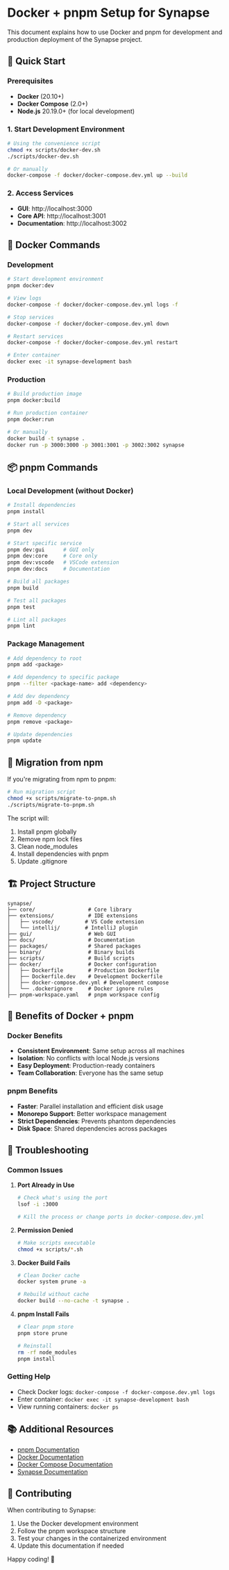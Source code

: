# Docker + pnpm Setup for Synapse

This document explains how to use Docker and pnpm for development and production deployment of the Synapse project.

## 🚀 Quick Start

### Prerequisites

- **Docker** (20.10+)
- **Docker Compose** (2.0+)
- **Node.js** 20.19.0+ (for local development)

### 1. Start Development Environment

```bash
# Using the convenience script
chmod +x scripts/docker-dev.sh
./scripts/docker-dev.sh

# Or manually
docker-compose -f docker/docker-compose.dev.yml up --build
```

### 2. Access Services

- **GUI**: http://localhost:3000
- **Core API**: http://localhost:3001
- **Documentation**: http://localhost:3002

## 🐳 Docker Commands

### Development

```bash
# Start development environment
pnpm docker:dev

# View logs
docker-compose -f docker/docker-compose.dev.yml logs -f

# Stop services
docker-compose -f docker/docker-compose.dev.yml down

# Restart services
docker-compose -f docker/docker-compose.dev.yml restart

# Enter container
docker exec -it synapse-development bash
```

### Production

```bash
# Build production image
pnpm docker:build

# Run production container
pnpm docker:run

# Or manually
docker build -t synapse .
docker run -p 3000:3000 -p 3001:3001 -p 3002:3002 synapse
```

## 📦 pnpm Commands

### Local Development (without Docker)

```bash
# Install dependencies
pnpm install

# Start all services
pnpm dev

# Start specific service
pnpm dev:gui      # GUI only
pnpm dev:core     # Core only
pnpm dev:vscode   # VSCode extension
pnpm dev:docs     # Documentation

# Build all packages
pnpm build

# Test all packages
pnpm test

# Lint all packages
pnpm lint
```

### Package Management

```bash
# Add dependency to root
pnpm add <package>

# Add dependency to specific package
pnpm --filter <package-name> add <dependency>

# Add dev dependency
pnpm add -D <package>

# Remove dependency
pnpm remove <package>

# Update dependencies
pnpm update
```

## 🔧 Migration from npm

If you're migrating from npm to pnpm:

```bash
# Run migration script
chmod +x scripts/migrate-to-pnpm.sh
./scripts/migrate-to-pnpm.sh
```

The script will:

1. Install pnpm globally
2. Remove npm lock files
3. Clean node_modules
4. Install dependencies with pnpm
5. Update .gitignore

## 🏗️ Project Structure

```
synapse/
├── core/                 # Core library
├── extensions/           # IDE extensions
│   ├── vscode/          # VS Code extension
│   └── intellij/        # IntelliJ plugin
├── gui/                  # Web GUI
├── docs/                 # Documentation
├── packages/             # Shared packages
├── binary/               # Binary builds
├── scripts/              # Build scripts
├── docker/               # Docker configuration
│   ├── Dockerfile        # Production Dockerfile
│   ├── Dockerfile.dev    # Development Dockerfile
│   ├── docker-compose.dev.yml # Development compose
│   └── .dockerignore     # Docker ignore rules
├── pnpm-workspace.yaml   # pnpm workspace config
```

## 🌟 Benefits of Docker + pnpm

### Docker Benefits

- **Consistent Environment**: Same setup across all machines
- **Isolation**: No conflicts with local Node.js versions
- **Easy Deployment**: Production-ready containers
- **Team Collaboration**: Everyone has the same setup

### pnpm Benefits

- **Faster**: Parallel installation and efficient disk usage
- **Monorepo Support**: Better workspace management
- **Strict Dependencies**: Prevents phantom dependencies
- **Disk Space**: Shared dependencies across packages

## 🐛 Troubleshooting

### Common Issues

1. **Port Already in Use**

   ```bash
   # Check what's using the port
   lsof -i :3000

   # Kill the process or change ports in docker-compose.dev.yml
   ```

2. **Permission Denied**

   ```bash
   # Make scripts executable
   chmod +x scripts/*.sh
   ```

3. **Docker Build Fails**

   ```bash
   # Clean Docker cache
   docker system prune -a

   # Rebuild without cache
   docker build --no-cache -t synapse .
   ```

4. **pnpm Install Fails**

   ```bash
   # Clear pnpm store
   pnpm store prune

   # Reinstall
   rm -rf node_modules
   pnpm install
   ```

### Getting Help

- Check Docker logs: `docker-compose -f docker-compose.dev.yml logs`
- Enter container: `docker exec -it synapse-development bash`
- View running containers: `docker ps`

## 📚 Additional Resources

- [pnpm Documentation](https://pnpm.io/)
- [Docker Documentation](https://docs.docker.com/)
- [Docker Compose Documentation](https://docs.docker.com/compose/)
- [Synapse Documentation](https://docs.synapse.dev/)

## 🤝 Contributing

When contributing to Synapse:

1. Use the Docker development environment
2. Follow the pnpm workspace structure
3. Test your changes in the containerized environment
4. Update this documentation if needed

Happy coding! 🎉
